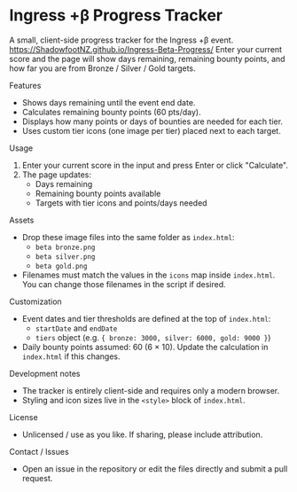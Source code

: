# Ingress +β Progress Tracker

A small, client-side progress tracker for the Ingress +β event.  https://ShadowfootNZ.github.io/Ingress-Beta-Progress/ 
Enter your current score and the page will show days remaining, remaining bounty points, and how far you are from Bronze / Silver / Gold targets.

Features
- Shows days remaining until the event end date.
- Calculates remaining bounty points (60 pts/day).
- Displays how many points or days of bounties are needed for each tier.
- Uses custom tier icons (one image per tier) placed next to each target.

Usage
1. Enter your current score in the input and press Enter or click "Calculate".
2. The page updates:
   - Days remaining
   - Remaining bounty points available
   - Targets with tier icons and points/days needed

Assets
- Drop these image files into the same folder as `index.html`:
  - `beta bronze.png`
  - `beta silver.png`
  - `beta gold.png`
- Filenames must match the values in the `icons` map inside `index.html`. You can change those filenames in the script if desired.

Customization
- Event dates and tier thresholds are defined at the top of `index.html`:
  - `startDate` and `endDate`
  - `tiers` object (e.g. `{ bronze: 3000, silver: 6000, gold: 9000 }`)
- Daily bounty points assumed: 60 (6 × 10). Update the calculation in `index.html` if this changes.

Development notes
- The tracker is entirely client-side and requires only a modern browser.
- Styling and icon sizes live in the `<style>` block of `index.html`.

License
- Unlicensed / use as you like. If sharing, please include attribution.

Contact / Issues
- Open an issue in the repository or edit the files directly and submit a pull request.
